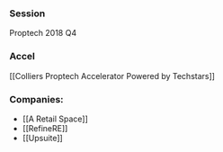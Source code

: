 
### Session
Proptech 2018 Q4

### Accel
[[Colliers Proptech Accelerator Powered by Techstars]]

### Companies:
- [[A Retail Space]]
- [[RefineRE]]
- [[Upsuite]]


